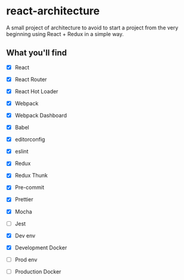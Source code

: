 # react-architecture

A small project of architecture to avoid to start a project from the very beginning using React + Redux in a simple way.

## What you'll find

- [X] React
- [X] React Router
- [X] React Hot Loader
- [X] Webpack
- [X] Webpack Dashboard
- [X] Babel
- [X] editorconfig
- [X] eslint
- [X] Redux
- [X] Redux Thunk
- [X] Pre-commit
- [X] Prettier
- [X] Mocha
- [ ] Jest
- [X] Dev env
- [X] Development Docker
- [ ] Prod env
- [ ] Production Docker



